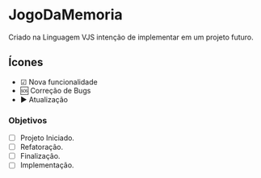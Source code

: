 # JogoDaMemoria
Criado na Linguagem VJS intenção de implementar em um projeto futuro.

## Ícones
- ☑ Nova funcionalidade
- 🆘 Correção de Bugs
- ▶ Atualização

### Objetivos
- [ ] Projeto Iniciado.
- [ ] Refatoração.
- [ ] Finalização.
- [ ] Implementação.
